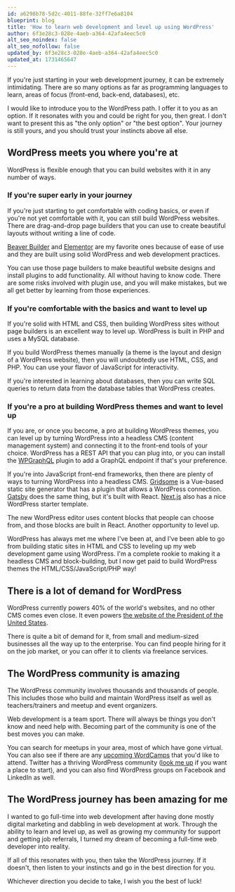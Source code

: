 ```yaml
---
id: a6298b78-5d2c-4011-88fe-32ff7e6a8104
blueprint: blog
title: 'How to learn web development and level up using WordPress'
author: 6f3e28c3-028e-4aeb-a364-42afa4eec5c0
alt_seo_noindex: false
alt_seo_nofollow: false
updated_by: 6f3e28c3-028e-4aeb-a364-42afa4eec5c0
updated_at: 1731465647
---
```

If you're just starting in your web development journey, it can be extremely intimidating. There are so many options as far as programming languages to learn, areas of focus (front-end, back-end, databases), etc.

I would like to introduce you to the WordPress path. I offer it to you as an option. If it resonates with you and could be right for you, then great. I don't want to present this as "the only option" or "the best option". Your journey is still yours, and you should trust your instincts above all else.

## WordPress meets you where you're at

WordPress is flexible enough that you can build websites with it in any number of ways.

### If you're super early in your journey

If you're just starting to get comfortable with coding basics, or even if you're not yet comfortable with it, you can still build WordPress websites. There are drag-and-drop page builders that you can use to create beautiful layouts without writing a line of code. 

[Beaver Builder](https://www.wpbeaverbuilder.com/) and [Elementor](https://elementor.com/) are my favorite ones because of ease of use and they are built using solid WordPress and web development practices.

You can use those page builders to make beautiful website designs and install plugins to add functionality. All without having to know code. There are some risks involved with plugin use, and you will make mistakes, but we all get better by learning from those experiences.

### If you're comfortable with the basics and want to level up

If you're solid with HTML and CSS, then building WordPress sites without page builders is an excellent way to level up. WordPress is built in PHP and uses a MySQL database.

If you build WordPress themes manually (a theme is the layout and design of a WordPress website), then you will undoubtedly use HTML, CSS, and PHP. You can use your flavor of JavaScript for interactivity. 

If you're interested in learning about databases, then you can write SQL queries to return data from the database tables that WordPress creates.

### If you're a pro at building WordPress themes and want to level up

If you are, or once you become, a pro at building WordPress themes, you can level up by turning WordPress into a headless CMS (content management system) and connecting it to the front-end tools of your choice. WordPress has a REST API that you can plug into, or you can install the [WPGraphQL](https://www.wpgraphql.com/) plugin to add a GraphQL endpoint if that's your preference.

If you're into JavaScript front-end frameworks, then there are plenty of ways to turning WordPress into a headless CMS. [Gridsome](https://gridsome.org/) is a Vue-based static site generator that has a plugin that allows a WordPress connection. [Gatsby](https://www.gatsbyjs.com/) does the same thing, but it's built with React. [Next.js](https://github.com/vercel/next.js/tree/canary/examples/cms-wordpress) also has a nice WordPress starter template.

The new WordPress editor uses content blocks that people can choose from, and those blocks are built in React. Another opportunity to level up.

WordPress has always met me where I've been at, and I've been able to go from building static sites in HTML and CSS to leveling up my web development game using WordPress. I'm a complete rookie to making it a headless CMS and block-building, but I now get paid to build WordPress themes the HTML/CSS/JavaScript/PHP way!

## There is a lot of demand for WordPress

WordPress currently powers 40% of the world's websites, and no other CMS comes even close. It even powers [the website of the President of the United States](https://www.whitehouse.gov/).

There is quite a bit of demand for it, from small and medium-sized businesses all the way up to the enterprise. You can find people hiring for it on the job market, or you can offer it to clients via freelance services.

## The WordPress community is amazing

The WordPress community involves thousands and thousands of people. This includes those who build and maintain WordPress itself as well as teachers/trainers and meetup and event organizers.

Web development is a team sport. There will always be things you don't know and need help with. Becoming part of the community is one of the best moves you can make.

You can search for meetups in your area, most of which have gone virtual. You can also see if there are any [upcoming WordCamps](https://central.wordcamp.org/schedule/) that you'd like to attend. Twitter has a thriving WordPress community ([look me up](https://twitter.com/andystitt829) if you want a place to start), and you can also find WordPress groups on Facebook and LinkedIn as well.

## The WordPress journey has been amazing for me

I wanted to go full-time into web development after having done mostly digital marketing and dabbling in web development at work. Through the ability to learn and level up, as well as growing my community for support and getting job referrals, I turned my dream of becoming a full-time web developer into reality.

If all of this resonates with you, then take the WordPress journey. If it doesn't, then listen to your instincts and go in the best direction for you.

Whichever direction you decide to take, I wish you the best of luck!